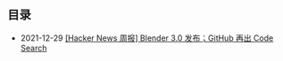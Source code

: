 ## 目录

- 2021-12-29 [[Hacker News 周报] Blender 3.0 发布；GitHub 再出 Code Search](./2021-12-Hacker-News.md) 
